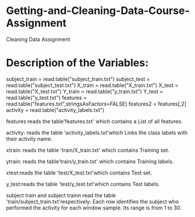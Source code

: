 # Getting-and-Cleaning-Data-Course-Assignment
Cleaning Data Assignment

Description of the Variables:
=========================================

subject_train = read.table("subject_train.txt")
subject_test = read.table("subject_test.txt")
X_train = read.table("X_train.txt")
X_test = read.table("X_test.txt")
Y_train = read.table("y_train.txt")
Y_test = read.table("y_test.txt")
features = read.table("features.txt",stringsAsFactors=FALSE)
features2 = features[,2]
activity = read.table("activity_labels.txt")

 features reads the table'features.txt' which contains a List of all features.

 activity: reads the table 'activity_labels.txt'which Links the class labels with their activity name.

 xtrain: reads the table 'train/X_train.txt' which contains Training set.

 ytrain: reads the table'train/y_train.txt' which contains Training labels.

 xtest:reads the table 'test/X_test.txt'which contains Test set.

 y_test:reads the table 'test/y_test.txt'which contains Test labels.

 subject train and subject trainn read the table 'train/subject_train.txt'respectively: Each row identifies the subject who performed the activity for each window sample. Its range is from 1 to 30. 




